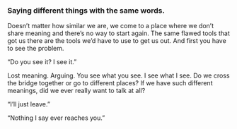 ### Saying different things with the same words.

Doesn’t matter how similar we are, we come to a place where we don’t share meaning and there’s no way to start again. The same flawed tools that got us there are the tools we’d have to use to get us out. And first you have to see the problem. 

“Do you see it? I see it.”

Lost meaning. Arguing. You see what you see. I see what I see. Do we cross the bridge together or go to different places? If we have such different meanings, did we ever really want to talk at all?

“I’ll just leave.”

“Nothing I say ever reaches you.”
